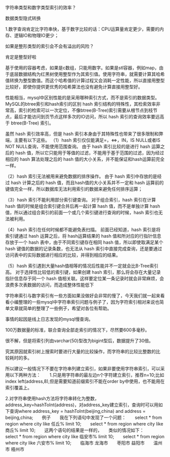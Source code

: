 字符串类型和数字类型索引的效率？

数据类型隐式转换 



 1.数字查询肯定比字符串快，基于数字比较的话：CPU运算量肯定更少，需要的内存、逻辑IO和物理IO更少； 



 如果是整形类型的索引会不会有溢出的风险？ 

肯定是整型好啦

基于使用的容器考虑，如果是c数组，只能用数字。如果是stl容器，例如map，由于底层数据结构为红黑树使用整型作为其索引值。使用字符串，就需要计算其哈希值转换为整型数值。而这个哈希值的计算过程又会消耗一定性能，所以直接用整型比较好，即使你提供更优秀的哈希算法也没有避免计算直接用整型好。





 性能相当，mysql中区别性能的是采用哪种索引方式，而不是索引的数据类型。
MySQL的btree索引和hash索引的区别
hash 索引结构的特殊性，其检索效率非常高，索引的检索可以一次定位，不像btree(B-Tree)索引需要从根节点到枝节点，最后才能访问到页节点这样多次的IO访问，所以 hash 索引的查询效率要远高于 btree(B-Tree) 索引。

虽然 hash 索引效率高，但是 hash 索引本身由于其特殊性也带来了很多限制和弊端，主要有以下这些。
（1）hash 索引仅仅能满足=，<=>，IN，IS NULL或者IS NOT NULL查询，不能使用范围查询。
由于 hash 索引比较的是进行 hash 运算之后的 hash 值，所以它只能用于等值的过滤，不能用于基于范围的过滤，因为经过相应的 hash 算法处理之后的 hash 值的大小关系，并不能保证和hash运算前完全一样。

（2）hash 索引无法被用来避免数据的排序操作。
由于 hash 索引中存放的是经过 hash 计算之后的 hash 值，而且hash值的大小关系并不一定和 hash 运算前的键值完全一样，所以数据库无法利用索引的数据来避免任何排序运算；

（3）hash 索引不能利用部分索引键查询。
对于组合索引，hash 索引在计算 hash 值的时候是组合索引键合并后再一起计算 hash 值，而不是单独计算 hash 值，所以通过组合索引的前面一个或几个索引键进行查询的时候，hash 索引也无法被利用。

（4）hash 索引在任何时候都不能避免表扫描。
前面已经知道，hash 索引是将索引键通过 hash 运算之后，将 hash运算结果的 hash 值和所对应的行指针信息存放于一个 hash 表中，由于不同索引键存在相同 hash 值，所以即使取满足某个 hash 键值的数据的记录条数，也无法从 hash 索引中直接完成查询，还是要通过访问表中的实际数据进行相应的比较，并得到相应的结果。

（5）hash 索引遇到大量hash值相等的情况后性能并不一定就会比B-Tree索引高。
对于选择性比较低的索引键，如果创建 hash 索引，那么将会存在大量记录指针信息存于同一个 hash 值相关联。这样要定位某一条记录时就会非常麻烦，会浪费多次表数据的访问，而造成整体性能低下 



字符串索引与数字索引有一些方面如果没做好会非常的慢了，今天我们就一起来看看小编整理的一些mysql中字符串索引问题与例子了，因为字符索引相对来说也简单文章就简单的整理了一些例子，希望对各位有帮助。

事情的起因是线上日志发现的mysql慢查询。

100万数据量的标准，联合查询全部走索引的情况下，尽然要600多毫秒。

很不解，但是将索引列由varchar(50)型改为bigint型后，数据提升了30倍。

究其原因就索引树上搜索时要进行大量的比较操作，而字符串的比较比整数的比 较耗时的多。

所以建议一般情况下不要在字符串列建立索引，如果非要使用字符串索引，可以采用以下两种方法：　　1.只是用字符串的最左边n个字符建立索引，推荐n=10;比如index left(address,8),但是需要知道前缀索引不能在order by中使用，也不能用在索引覆盖上。

2.对字符串使用hash方法将字符串转化为整数，address_key=hashToInt(address)，对address_key建立索引，查询时可以用如下查询where address_key = hashToInt(beijing,china) and address = beijing,china;　　例子　　我在下列语句中发现了一个问题：　　select * from region where city like 任丘% limit 10;　　select * from region where city like 商丘% limit 10;　　这两个语句的结果是一样的，　　类似的情况如下：　　select * from region where city like 临安市% limit 10;　　select * from region where city like 六安市% limit 10;　　临海市 龙海市　　枣阳市 益阳市　　温州市 梧州市
